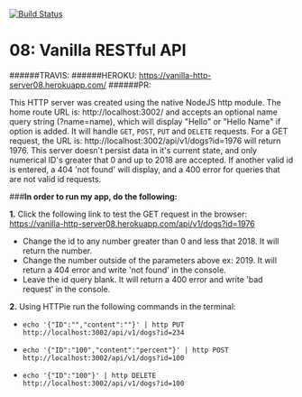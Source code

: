 [![Build Status](https://travis-ci.org/Lennerblom/08-rest.svg?branch=master)](https://travis-ci.org/Lennerblom/08-rest)

08: Vanilla RESTful API
======
######TRAVIS:
######HEROKU: https://vanilla-http-server08.herokuapp.com/
######PR: 

This HTTP server was created using the native NodeJS http module.  The home route URL is: http://localhost:3002/ and accepts an optional name query string (?name=name), which will display "Hello" or "Hello Name" if option is added.  It will handle `GET`, `POST`, `PUT` and `DELETE` requests. For a GET request, the URL is: http://localhost:3002/api/v1/dogs?id=1976 will return 1976.  This server doesn't persist data in it's current state, and only numerical ID's greater that 0 and up to 2018 are accepted.  If another valid id is entered, a 404 'not found' will display, and a 400 error for queries that are not valid id requests.

###**In order to run my app, do the following:**

**1.** Click the following link to test the GET request in the browser:  https://vanilla-http-server08.herokuapp.com/api/v1/dogs?id=1976  
  * Change the id to any number greater than 0 and less that 2018.  It will return the number.
  * Change the number outside of the parameters above ex: 2019.  It will return a 404 error and write 'not found' in the console.
  * Leave the id query blank. It will return a 400 error and write 'bad request' in the console.

**2.** Using HTTPie run the following commands in the terminal:

  * `echo '{"ID":"","content":""}' | http PUT http://localhost:3002/api/v1/dogs?id=234`


  * `echo '{"ID":"100","content":"percent"}' | http POST http://localhost:3002/api/v1/dogs?id=100`


  * `echo '{"ID":"100"}' | http DELETE http://localhost:3002/api/v1/dogs?id=100`

